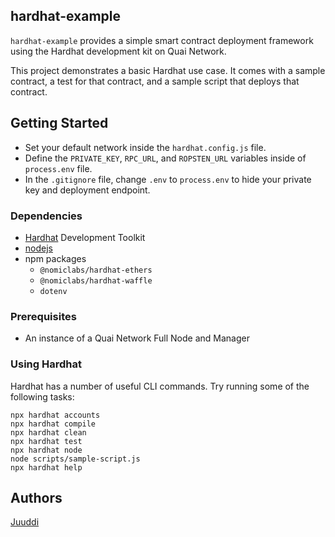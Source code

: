 ## hardhat-example

`hardhat-example` provides a simple smart contract deployment framework using the Hardhat development kit on Quai Network.

This project demonstrates a basic Hardhat use case. It comes with a sample contract, a test for that contract, and a sample script that deploys that contract.

## Getting Started

* Set your default network inside the `hardhat.config.js` file.
* Define the `PRIVATE_KEY`, `RPC_URL`, and `ROPSTEN_URL` variables inside of `process.env` file.
* In the `.gitignore` file, change `.env` to `process.env` to hide your private key and deployment endpoint.

### Dependencies

* [Hardhat](https://hardhat.org/) Development Toolkit 
* [nodejs](https://nodejs.org/en/)
* npm packages
    * `@nomiclabs/hardhat-ethers`
    * `@nomiclabs/hardhat-waffle`
    * `dotenv`

### Prerequisites

* An instance of a Quai Network Full Node and Manager

### Using Hardhat

Hardhat has a number of useful CLI commands.  Try running some of the following tasks:

```shell
npx hardhat accounts
npx hardhat compile
npx hardhat clean
npx hardhat test
npx hardhat node
node scripts/sample-script.js
npx hardhat help
```

## Authors

[Juuddi](https://github.com/Juuddi)
